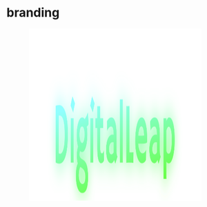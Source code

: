 # branding

<div align="center">
    <img src="DigitalLeap.svg" width="400" height="400" alt="css-in-readme">
</div>
